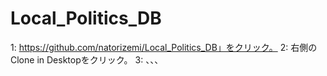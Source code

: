 # Local_Politics_DB

1: https://github.com/natorizemi/Local_Politics_DB」をクリック。
2: 右側のClone in Desktopをクリック。
3: 、、、
